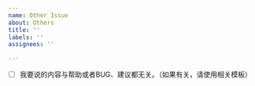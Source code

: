 ```yaml
---
name: Other Issue
about: Others
title: ''
labels: ''
assignees: ''

---
```


<!-- 如果您删除此模版，我们可能会在不进行调查的情况下关闭您的 Issue。 -->

<!-- Change [ ] to [x] to select (将 [ ] 换成 [x] 来选择) -->

- [ ] 我要说的内容与帮助或者BUG、建议都无关。（如果有关，请使用相关模板）
